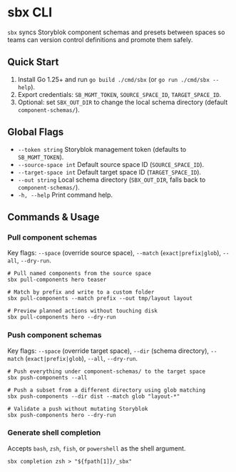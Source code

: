 # sbx CLI

`sbx` syncs Storyblok component schemas and presets between spaces so teams can version control definitions and promote them safely.

## Quick Start
1. Install Go 1.25+ and run `go build ./cmd/sbx` (or `go run ./cmd/sbx --help`).
2. Export credentials: `SB_MGMT_TOKEN`, `SOURCE_SPACE_ID`, `TARGET_SPACE_ID`.
3. Optional: set `SBX_OUT_DIR` to change the local schema directory (default `component-schemas/`).

## Global Flags
- `--token string` Storyblok management token (defaults to `SB_MGMT_TOKEN`).
- `--source-space int` Default source space ID (`SOURCE_SPACE_ID`).
- `--target-space int` Default target space ID (`TARGET_SPACE_ID`).
- `--out string` Local schema directory (`SBX_OUT_DIR`, falls back to `component-schemas/`).
- `-h, --help` Print command help.

## Commands & Usage
### Pull component schemas
Key flags: `--space` (override source space), `--match` (`exact|prefix|glob`), `--all`, `--dry-run`.
```
# Pull named components from the source space
sbx pull-components hero teaser

# Match by prefix and write to a custom folder
sbx pull-components --match prefix --out tmp/layout layout

# Preview planned actions without touching disk
sbx pull-components hero --dry-run
```

### Push component schemas
Key flags: `--space` (override target space), `--dir` (schema directory), `--match` (`exact|prefix|glob`), `--all`, `--dry-run`.
```
# Push everything under component-schemas/ to the target space
sbx push-components --all

# Push a subset from a different directory using glob matching
sbx push-components --dir dist --match glob "layout-*"

# Validate a push without mutating Storyblok
sbx push-components hero --dry-run
```

### Generate shell completion
Accepts `bash`, `zsh`, `fish`, or `powershell` as the shell argument.
```
sbx completion zsh > "${fpath[1]}/_sbx"
```
